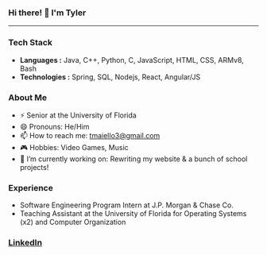 ### Hi there! 👋 I'm Tyler
---
### Tech Stack
-  **Languages :** Java, C++, Python, C, JavaScript, HTML, CSS, ARMv8, Bash
-  **Technologies :** Spring, SQL, Nodejs, React, Angular/JS

### About Me
- ⚡  Senior at the University of Florida
- 😄  Pronouns: He/Him
- 📫  How to reach me: tmaiello3@gmail.com
- 🎮  Hobbies: Video Games, Music
- 🔭 I’m currently working on: Rewriting my website & a bunch of school projects!

### Experience
- Software Engineering Program Intern at J.P. Morgan & Chase Co.
- Teaching Assistant at the University of Florida for Operating Systems (x2) and Computer Organization

### [LinkedIn](https://www.linkedin.com/in/tyler-maiello-672446172/)


<!--
### Hi there 👋
**tmaiello/tmaiello** is a ✨ _special_ ✨ repository because its `README.md` (this file) appears on your GitHub profile.

Here are some ideas to get you started:

- 🔭 I’m currently working on ...
- 🌱 I’m currently learning ...
- 👯 I’m looking to collaborate on ...
- 🤔 I’m looking for help with ...
- 💬 Ask me about ...
- 📫 How to reach me: ...
- 😄 Pronouns: ...
- ⚡ Fun fact: ...
-->
